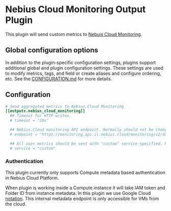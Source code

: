 # Nebius Cloud Monitoring Output Plugin

This plugin will send custom metrics to
[Nebuis Cloud Monitoring](https://nebius.com/il/services/monitoring).

## Global configuration options <!-- @/docs/includes/plugin_config.md -->

In addition to the plugin-specific configuration settings, plugins support
additional global and plugin configuration settings. These settings are used to
modify metrics, tags, and field or create aliases and configure ordering, etc.
See the [CONFIGURATION.md][CONFIGURATION.md] for more details.

[CONFIGURATION.md]: ../../../docs/CONFIGURATION.md#plugins

## Configuration

```toml @sample.conf
# Send aggregated metrics to Nebius.Cloud Monitoring
[[outputs.nebius_cloud_monitoring]]
  ## Timeout for HTTP writes.
  # timeout = "20s"

  ## Nebius.Cloud monitoring API endpoint. Normally should not be changed
  # endpoint = "https://monitoring.api.il.nebius.cloud/monitoring/v2/data/write"

  ## All user metrics should be sent with "custom" service specified. Normally should not be changed
  # service = "custom"
```

### Authentication

This plugin currently only supports Compute metadata based authentication
in Nebius Cloud Platform.

When plugin is working inside a Compute instance it will take IAM token and
Folder ID from instance metadata. In this plugin we use Google Cloud
[notation](https://nebius.com/il/docs/compute/operations/vm-info/get-info).
This internal metadata endpoint is only accessible for VMs from the cloud.
